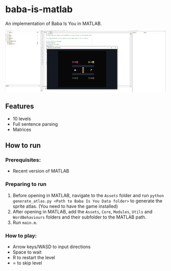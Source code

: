 # baba-is-matlab

An implementation of Baba Is You in MATLAB.

![Screenshot](Assets/screenshot.jpg)

## Features
- 10 levels
- Full sentence parsing
- Matrices

## How to run
### Prerequisites:
- Recent version of MATLAB

### Preparing to run
1. Before opening in MATLAB, navigate to the `Assets` folder and run `python generate_atlas.py <Path to Baba Is You Data folder>` to generate the sprite atlas. (You need to have the game installed)
2. After opening in MATLAB, add the `Assets`, `Core`, `Modules`, `Utils` and `WordBehaviours` folders and their subfolder to the MATLAB path.
3. Run `main.m`.

### How to play:
- Arrow keys/WASD to input directions
- Space to wait
- R to restart the level
- = to skip level